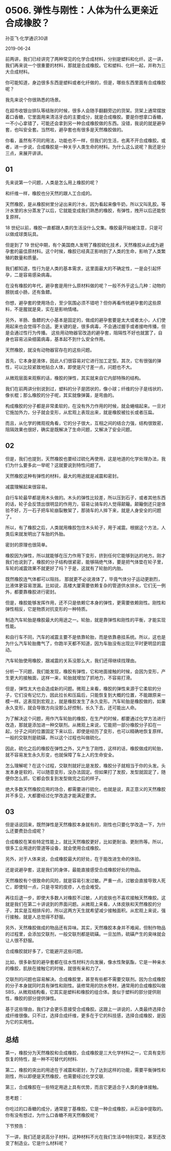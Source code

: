 # 0506. 弹性与刚性：人体为什么更亲近合成橡胶？

孙亚飞·化学通识30讲

2019-06-24

前两讲，我们已经讲完了两种常见的化学合成材料，分别是塑料和化纤。这一讲，我们再来说一个很重要的材料，那就是合成橡胶。它和塑料、化纤一起，并称为三大合成材料。

你可能知道，身边很多东西是塑料或者化纤做的，但是，哪些东西里面有合成橡胶呢？

我先来说个你很熟悉的场景。

在超市收银台排队等结账的时候，很多人会随手翻翻旁边的货架。货架上通常摆放着口香糖，它里面用来清洁牙齿的主要成分，就是合成橡胶。要是你想拿口香糖，一不小心拿错了，可能还会拿到另一种合成橡胶做的东西。没错，我说的就是避孕套，也叫安全套。当然啦，避孕套也有很多是天然橡胶做的。

你看，虽然有不同的用法，功能也不一样，但我们的生活，也离不开合成橡胶。或者，进一步说，合成橡胶是一种关乎人类生命的材料。为什么这么说呢？我还是分三点，来展开讲讲。

## 01

先来说第一个问题，人类是怎么用上橡胶的呢？

和纤维一样，橡胶也分天然的跟人工合成的。

天然橡胶，是从橡胶树里分泌出来的汁水，因为看起来像牛奶，所以又叫乳胶。等汁水里的水分蒸发了以后，它就能变成我们熟悉的橡胶，有弹性，拽开以后还能恢复原样。

18 世纪以前，橡胶一直都跟人类的生活没什么交集。橡胶最开始被注意，只是可以做成球类玩具。

但是到了 19 世纪中期，有个美国商人发明了橡胶硫化技术，天然橡胶从此成为避孕套的最佳原材料。这个时候，橡胶已经真正影响到了人类的生命，影响了人类繁殖的数量和质量。

我们都知道，性行为是人类的基本需求，这里面最大的不确定性，一是会引起怀孕，二是容易感染病毒。

在没有橡胶的年代，避孕套是用什么原材料做的呢？一般不外乎这么几种：动物的膀胱或小肠，还有鱼鳔。

你想，避孕套的使用场合，至少氛围必须不错吧？但你再看传统避孕套的这些原料，不是腥就是臭，实在是影响情绪。

另外，羊肠、鱼鳔的大小基本是固定的，做成的避孕套要是太大或者太小，人们使用起来也会觉得不合适。更关键的是，很多病毒，不会通过握手或者接吻传播，但是会通过性行为传播。 这些用动物器官改造的避孕套，阻隔性不好也就罢了，自身也容易沾染细菌病毒，基本起不到什么安全作用。

天然橡胶，就没有动物器官存在的这些问题。

首先，它本身是液体，因此人们很容易对它进行加工定型。其次，它有很强的弹性，可以比较紧致地贴合人体，即使是尺寸差一点，问题也不大。

从微观层面来观察的话，橡胶的弹性，其实就来自它内部特殊的结构。

我们在前两讲分别说到过，塑料的分子是团状的，像小球；纤维的分子是线状的，像长棍；那么橡胶的分子呢，其实就像弹簧，是弯曲的。

构成橡胶的分子都是非常柔软的，在没有外力作用的时候，就会蜷缩起来。一旦对它施加外力，分子就会变形，从宏观上表现出来，就是橡胶被拉长或者压扁。

而且，从化学的微观视角看，它的分子很大，互相之间的结合力强，结构很致密，阻隔效果也很好，确实是既解决了生命问题，又解决了安全问题。

## 02

但是，我们也提到，天然橡胶也要经过硫化再使用，这是地道的化学处理办法，我们为什么要多此一举呢？这就要说到特性问题了。

天然橡胶这种有弹性的材料，最大的用途就是减震和密封。

减震理解起来很容易。

自行车轮最早都是用木头做的。木头的弹性比较差，所以压到石子，或者其他东西的话，轮子会反馈出很明显的作用力，容易让骑车的人觉得颠簸。颠簸倒还只是体验不好，万一石子把车轮崩裂散架了，那骑车的人摔下来，就是人身安全的问题了。

所以，有了橡胶之后，人类就用橡胶包住木头轮子，用于减震。根据这个方法，人类后来就发明出了车胎的外胎。

密封的原理也很简单。

橡胶因为弹性，所以就能够在压力作用下变形，挤到任何它能够到达的地方。刚才我们也说到了，橡胶的分子结构很紧密，能够隔绝气体，要是把气体垫在轮子里，车轮的减震效果不就更好了吗？于是，这就有了轮胎的内胎。

既然橡胶连气体都可以阻挡， 那就更不必说液体了，毕竟气体分子运动更剧烈，比液体更容易泄漏。比如说，高楼大厦需要依赖复杂的管道供水排水，它们无一例外，都要靠橡胶进行密封。

但是，橡胶能够发挥作用，还不只是依赖它本身的弹性，更需要依赖刚性。刚性和弹性相反，它是物质对抗变形的一种特质。

制造汽车轮胎是橡胶最大的用途之一。轮胎，就是靠弹性和刚性的平衡，才能实现性能。

和自行车不同，汽车的减震主要不是依靠轮胎，而是依靠悬挂系统。所以，这也是为什么汽车轮胎撒气了，你跑半天都不知道，因为车胎没有出现比平时更明显的震动。

汽车轮胎使用橡胶，跟减震的关系没那么大，我们还得继续找理由。

分析一下问题，我们能发现，橡胶有弹性，它和地面接触的时候，会因为变形，产生更大的接触面，这样一来，轮胎就增加了抓地力，不容易打滑。

但是，弹性太大也会造成新的问题。微观上来看，橡胶的弹性来源于它柔软的分子，它们没有记忆力，因此拉长和压扁后，只能恢复到大概的位置，不能跟原来一模一样。这表现到宏观上，就是橡胶发生了永久变形。汽车轮胎是橡胶做的，如果永久变形，就会导致方向没那么好控制，长久下去，还可能出人命。

为了解决这个问题，用作汽车轮胎的橡胶，在生产的时候，都要通过化学方法进行改造，那就是添加进一种交联剂。从微观上来说，它能把一部分橡胶分子扣在一起，分子之间的位置固定下来以后，即使是经历了变形，也可以精确地恢复原样。一般的交联剂是硫磺，所以这个过程也叫做硫化。

因此，硫化之后的橡胶在弹性之外，又产生了刚性，这样的话，橡胶做成的轮胎，就不容易发生永久形变，也就保障了车上人的生命安全。

怎么理解呢？在这个过程，交联剂就好比是发胶，橡胶分子就相当于你的头发。头发本身是软的，可以随意变形，没办法固定。但如果打了发胶，发型就固定了，随便你怎么抓，它都会恢复到发型做完之后的样子。

绝大多数天然橡胶应用的场合，都需要进行硫化，也就是说，真正意义的天然橡胶并不多见，大都要经过化学改造才能满足要求。

## 03

但是话说回来，既然弹性是天然橡胶本身就有的，刚性也只要化学改造一下，为什么还要费劲合成呢？

合成橡胶在某些特定性能上，就比天然橡胶更好，比如更耐油、更耐热等。所以，很多工业用途的管道等设备，就会使用合成橡胶。

另外，对于人体来说，合成橡胶最大的好处，在于能改进生命的体验。

还是说避孕套，这是我们的身体，最能直接感受合成橡胶好处的物品。

天然橡胶有个很致命的风险，就是容易引发过敏。严重一点，过敏会直接导致人死亡，即使轻一点，只是寻常的皮疹，人也会难受。

再往后退一步，即使大多数人对橡胶不过敏，人的皮肤也不喜欢接触天然橡胶。这就是我们在第二十讲说到的界面问题。从微观上来看，人体皮肤和天然橡胶的分子，其实是互相排斥的，所以这两方天生就希望减少接触面积。从宏观上来说，强行接触，就是人总觉得不舒服。

另外，天然橡胶做成的物品还有异味。其实，天然橡胶本身并不难闻，但制作物品的过程里，会添加交联剂，一般交联剂都是硫磺。一旦加热，硫磺产生的臭味就会让人很不舒服。

合成橡胶就好多了，它能避开这些问题。

比如，很多新型的避孕套都在往水性材料方向发展，像水性聚氨酯，它是一种亲水的橡胶，肌肤在接触它的时候，就很有亲和力了。

交联剂的问题也容易解决。合成橡胶里，甚至有些都不需要交联剂。因为合成橡胶的分子本身就同时具有弹性和刚性。装修常用的防水卷材，通常用的合成橡胶叫做 SBS，从微观结构看，它其实是塑料和橡胶的组合体。类似于塑料的部分提供刚性，橡胶的部分提供弹性。

基于这些理由，我们才会更乐意接受合成橡胶。这跟上一讲说的，人类最终选择合成纤维很像。只不过，选择合成纤维，更多在于它的科技感，选择合成橡胶，是因为它的实用性。

## 总结

第一，橡胶分为天然橡胶和合成橡胶，合成橡胶是三大化学材料之一，它具有变形恢复的特性，是一种不可替代的材料.

第二，橡胶的突出的用途在于减震和密封，为了达到这样的功能，需要平衡弹性和刚性，所以即便是天然橡胶，也需要经过化学交联.

第三，合成橡胶在一些特定用途上具有优势，而且它更适合于人类的身体接触。

思考题：

你吃过的口香糖的成分，通常是丁基橡胶。它是一种合成橡胶，从石油中提取的。你有没有想过，为什么口香糖不用天然橡胶呢？

下节预告：

下一讲，我们还是说高分子材料，这种材料不光在我们生活中特别常见，甚至还改变了制造业。它是什么材料呢？